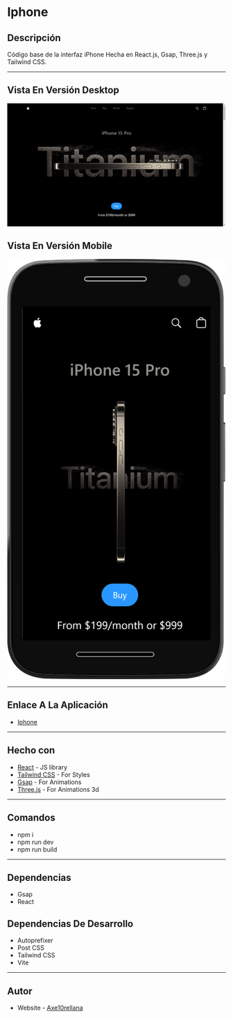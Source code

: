 # Iphone

## Descripción

Código base de la interfaz iPhone Hecha en React.js, Gsap, Three.js y Tailwind CSS.

---

## Vista En Versión Desktop

![Vista_En_Versión_Desktop](public/assets/design/desktop-design.jpg)

## Vista En Versión Mobile

![Vista_En_Versión_Mobile](public/assets/design/mobile-design.jpg)

---

## Enlace A La Aplicación

- [Iphone](https://iphone-pro-ui.netlify.app/)

---

## Hecho con

- [React](https://react.dev/) - JS library
- [Tailwind CSS](https://tailwindcss.com/) - For Styles
- [Gsap](https://gsap.com/) - For Animations
- [Three.js](https://threejs.org/) - For Animations 3d

---

## Comandos

- npm i
- npm run dev
- npm run build

---

## Dependencias

- Gsap
- React

## Dependencias De Desarrollo

- Autoprefixer
- Post CSS
- Tailwind CSS
- Vite

---

## Autor

- Website - [Axe10rellana](https://axe10rellana.github.io/portafolio/portafolio/)
